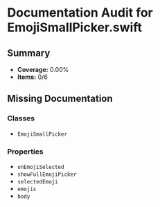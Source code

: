 # Documentation Audit for EmojiSmallPicker.swift

## Summary

- **Coverage:** 0.00%
- **Items:** 0/6

## Missing Documentation

### Classes
- `EmojiSmallPicker`

### Properties
- `onEmojiSelected`
- `showFullEmojiPicker`
- `selectedEmoji`
- `emojis`
- `body`
